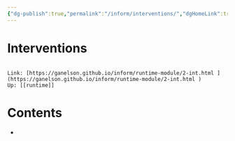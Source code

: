 ```yaml
---
{"dg-publish":true,"permalink":"/inform/interventions/","dgHomeLink":true,"dgPassFrontmatter":false}
---
```


# Interventions
```ad-info

Link: [https://ganelson.github.io/inform/runtime-module/2-int.html ](https://ganelson.github.io/inform/runtime-module/2-int.html )
Up: [[runtime]]
```

# Contents
- 